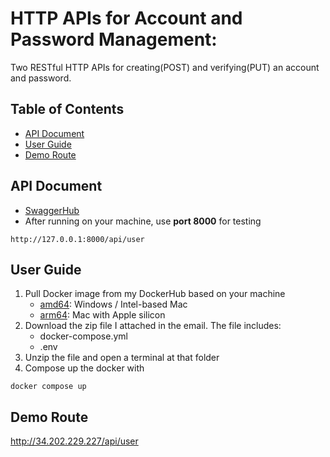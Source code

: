 # HTTP APIs for Account and Password Management:
Two RESTful HTTP APIs for creating(POST) and verifying(PUT) an account and password.

## Table of Contents
* [API Document](#api-document)
* [User Guide](#user-guide)
* [Demo Route](#demo-route)

<span id="api-document"></span>
## API Document
* [SwaggerHub](https://app.swaggerhub.com/apis-docs/esperanzacheng1117/assignment_senao/1.0#/user/post_api_user)
* After running on your machine, use **port 8000** for testing
```
http://127.0.0.1:8000/api/user
```


<span id="user-guide"></span>
## User Guide
1. Pull Docker image from my DockerHub based on your machine
    * [amd64](https://hub.docker.com/r/esperanzacheng/senao-amd): Windows / Intel-based Mac
    * [arm64](https://hub.docker.com/r/esperanzacheng/senao-arm): Mac with Apple silicon
2. Download the zip file I attached in the email. The file includes:
    * docker-compose.yml
    * .env
3. Unzip the file and open a terminal at that folder
4. Compose up the docker with
```
docker compose up
```

<span id="demo-route"></span>
## Demo Route
http://34.202.229.227/api/user
